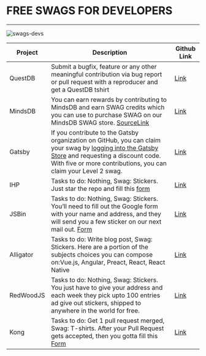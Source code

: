 # FREE SWAGS FOR DEVELOPERS
---

![swags-devs](https://socialify.git.ci/open-xyz/swags-devs/image?description=1&font=Jost&language=1&name=1&owner=1&pattern=Charlie%20Brown&theme=Dark)


| Project | Description                                                                                                                             |  Github Link  |
| ------- | --------------------------------------------------------------------------------------------------------------------------------------- | ---- |
| QuestDB | Submit a bugfix, feature or any other meaningful contribution via bug report or pull request with a reproducer and get a QuestDB tshirt |   [Link](https://github.com/questdb/questdb)     |
| MindsDB | You can earn rewards by contributing to MindsDB and earn SWAG credits which you can use to purchase SWAG on our MindsDB SWAG store. [SourceLink](https://mindsdb.com/community)                                                                                                              | [Link](https://github.com/mindsdb/mindsdb) |
| Gatsby  | If you contribute to the Gatsby organization on GitHub, you can claim your swag by [logging into the Gatsby Store](https://store.gatsbyjs.org/) and requesting a discount code. With five or more contributions, you can claim your Level 2 swag. | [Link](https://github.com/gatsbyjs/gatsby) |
| IHP |	Tasks to do: Nothing, Swag: Stickers. Just star the repo and fill this [form](https://docs.google.com/forms/d/e/1FAIpQLSf7XHkba-mn3GNIsh5n4ftB7hlHmRx9zluicvSKDKU5Z-jJKg/viewform)|	[Link](https://github.com/digitallyinduced/ihp) |
| JSBin |	Tasks to do: Nothing, Swag: Stickers. You’ll need to fill out the Google form with your name and address, and they will send you a few sticker on our next mail out. [Form](https://docs.google.com/forms/d/e/1FAIpQLSeQ_PflKvabBLmdlHPOeBkD30aRs14yNGfvcaErpys_YSKXBA/viewform)|	[Link](https://jsbin.com/help/stickers/) |
| Alligator |	Tasks to do: Write blog post, Swag: Stickers. Here are a portion of the subjects choices you can compose on:Vue.js, Angular, Preact, React, React Native |	[Link](https://alligator.io) |
| RedWoodJS |	Tasks to do: Nothing, Swag: Stickers. You just have to give your address and each week they pick upto 100 entries ad give out stickers, shipped to anywhere in the world for free.|	[Link](https://redwoodjs.com/stickers) |
| Kong |	Tasks to do: Get 1 pull request merged, Swag: T-shirts. After your Pull Request gets accepted, then you gotta fill this [Form]([goo.gl/forms/5w6mxLaE4tz2YM0L2](https://docs.google.com/forms/d/e/1FAIpQLSfacQHac-PYIDIrDOi_W2l7cWxBDRIVBs6xE5HnlojPvdhL9g/viewform)) | [Link](https://github.com/Kong/kong/blob/master/CONTRIBUTING.md#contributor-t-shirt) |

